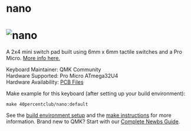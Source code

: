 # nano

![nano](https://1.bp.blogspot.com/-goa_eXx1McA/WEhvoSdfDSI/AAAAAAAB_bM/XdstcXe_eKkQxuYcNI5cTySTVo3xZxaeQCEw/s640/IMG_20161207_101051.jpg)
===

A 2x4 mini switch pad built using 6mm x 6mm tactile switches and a Pro Micro. [More info here.](http://www.40percent.club/2016/12/nano-tmk.html)

Keyboard Maintainer: QMK Community   
Hardware Supported: Pro Micro ATmega32U4  
Hardware Availability: [PCB Files](https://github.com/di0ib/tmk_keyboard/tree/master/keyboard/nano/pcb)

Make example for this keyboard (after setting up your build environment):  

    make 40percentclub/nano:default

See the [build environment setup](https://docs.qmk.fm/#/getting_started_build_tools) and the [make instructions](https://docs.qmk.fm/#/getting_started_make_guide) for more information. Brand new to QMK? Start with our [Complete Newbs Guide](https://docs.qmk.fm/#/newbs).
